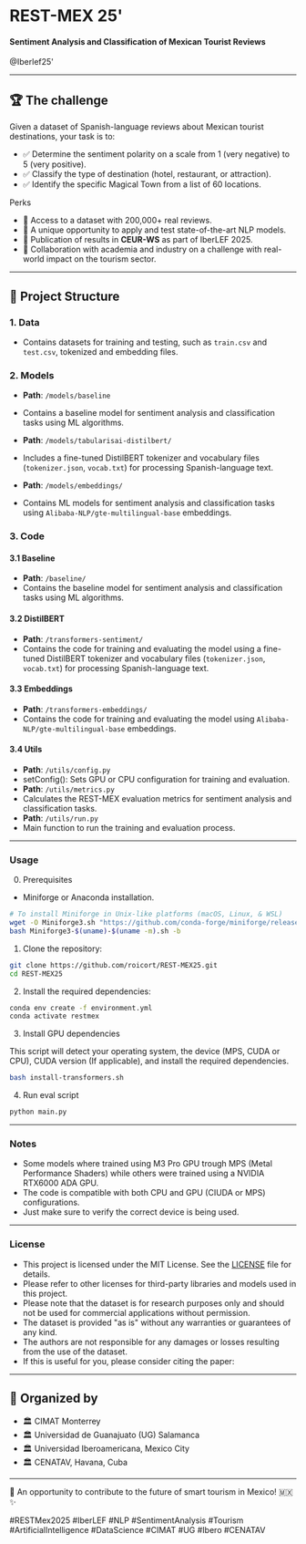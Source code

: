 # REST-MEX 25'
#### Sentiment Analysis and Classification of Mexican Tourist Reviews

@Iberlef25'

---

## 🏆 The challenge

Given a dataset of Spanish-language reviews about Mexican tourist destinations, your task is to:

- ✅ Determine the sentiment polarity on a scale from 1 (very negative) to 5 (very positive).
- ✅ Classify the type of destination (hotel, restaurant, or attraction).
- ✅ Identify the specific Magical Town from a list of 60 locations.

Perks

- 🔹 Access to a dataset with 200,000+ real reviews.
- 🔹 A unique opportunity to apply and test state-of-the-art NLP models.
- 🔹 Publication of results in **CEUR-WS** as part of IberLEF 2025.
- 🔹 Collaboration with academia and industry on a challenge with real-world impact on the tourism sector.

---

## 📂 Project Structure

### **1. Data**

- Contains datasets for training and testing, such as `train.csv` and `test.csv`, tokenized and embedding files.

### **2. Models**

- **Path**: `/models/baseline`
- Contains a baseline model for sentiment analysis and classification tasks using ML algorithms.

- **Path**: `/models/tabularisai-distilbert/`
- Includes a fine-tuned DistilBERT tokenizer and vocabulary files (`tokenizer.json`, `vocab.txt`) for processing Spanish-language text.

- **Path**: `/models/embeddings/`

- Contains ML models for sentiment analysis and classification tasks using `Alibaba-NLP/gte-multilingual-base` embeddings.

### **3. Code**

#### **3.1 Baseline**

- **Path**: `/baseline/`
- Contains the baseline model for sentiment analysis and classification tasks using ML algorithms.

#### **3.2 DistilBERT**

- **Path**: `/transformers-sentiment/`
- Contains the code for training and evaluating the model using a fine-tuned DistilBERT tokenizer and vocabulary files (`tokenizer.json`, `vocab.txt`) for processing Spanish-language text.

#### **3.3 Embeddings**

- **Path**: `/transformers-embeddings/`
- Contains the code for training and evaluating the model using `Alibaba-NLP/gte-multilingual-base` embeddings.

#### **3.4 Utils**

- **Path**: `/utils/config.py`
- setConfig(): Sets GPU or CPU configuration for training and evaluation.
- **Path**: `/utils/metrics.py`
- Calculates the REST-MEX evaluation metrics for sentiment analysis and classification tasks.
- **Path**: `/utils/run.py`
- Main function to run the training and evaluation process.

---

### Usage 

0. Prerequisites

- Miniforge or Anaconda installation.

```bash
# To install Miniforge in Unix-like platforms (macOS, Linux, & WSL)
wget -O Miniforge3.sh "https://github.com/conda-forge/miniforge/releases/latest/download/Miniforge3-$(uname)-$(uname -m).sh"
bash Miniforge3-$(uname)-$(uname -m).sh -b
```

1. Clone the repository:

```bash
git clone https://github.com/roicort/REST-MEX25.git
cd REST-MEX25
```

2. Install the required dependencies:

```bash
conda env create -f environment.yml
conda activate restmex
```

3. Install GPU dependencies

This script will detect your operating system, 
the device (MPS, CUDA or CPU), CUDA version (If applicable), 
and install the required dependencies.

```bash
bash install-transformers.sh
```

4. Run eval script

```bash
python main.py 
```

---

### Notes

- Some models where trained using M3 Pro GPU trough MPS (Metal Performance Shaders) while others were trained using a NVIDIA RTX6000 ADA GPU.
- The code is compatible with both CPU and GPU (CIUDA or MPS) configurations. 
- Just make sure to verify the correct device is being used.

---

### License

- This project is licensed under the MIT License. See the [LICENSE](LICENSE) file for details.
- Please refer to other licenses for third-party libraries and models used in this project.
- Please note that the dataset is for research purposes only and should not be used for commercial applications without permission.
- The dataset is provided "as is" without any warranties or guarantees of any kind.
- The authors are not responsible for any damages or losses resulting from the use of the dataset.
- If this is useful for you, please consider citing the paper:

---

## 🤝 Organized by

- 🏛️ CIMAT Monterrey
- 🏛️ Universidad de Guanajuato (UG) Salamanca
- 🏛️ Universidad Iberoamericana, Mexico City
- 🏛️ CENATAV, Havana, Cuba

---

🌟 An opportunity to contribute to the future of smart tourism in Mexico! 🇲🇽✨

#RESTMex2025 #IberLEF #NLP #SentimentAnalysis #Tourism #ArtificialIntelligence #DataScience #CIMAT #UG #Ibero #CENATAV
